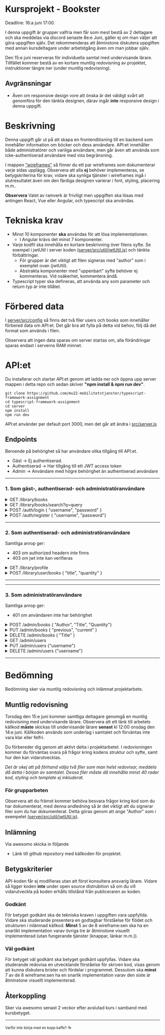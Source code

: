 # Kursprojekt - Bookster
Deadline: 16:a juni 17:00.

I denna uppgift är grupper valfria men får som mest bestå av 2 deltagare och ska meddelas via discord senaste 8e:e Juni, gäller ej om man väljer att göra uppgiften själv. Det rekommenderas att åtminstone diskutera uppgiften med annan kursdeltagare under arbetstgång även om man jobbar själv.

Den 15:e juni reserveras för individuella samtal med undervisande lärare. Tillfället kommer bestå av en kortare muntlig redovisning av projektet, instruktioner längre ner (under muntlig redovisning).


## Avgränsningar

- Även om responsive design vore att önska är det väldigt svårt att genomföra för den tänkta designen, därav ingår **inte** responsive design i denna uppgift. 

# Beskrivning

Denna uppgift går ut på att skapa en frontendlösning till en backend som innehåller information om böcker och dess användare. API:et innehåller både administratörer och vanliga användare, men går även att använda som icke-authentiserad användare med viss begränsning.

I mappen ["wireframes"](wireframes/) så finner du ett par wireframes som dokumenterar varje sidas upplägg. Observera att alla **ej** behöver implementeras, se betygskriterina för krav, vidare ska  synliga tjänster i wireframes ingå i slutresultatet även om den färdiga designen varierar i font, styling, placering m.m..

**Observera** Valet av ramverk är friviligt men uppgiften ska lösas med antingen React, Vue eller Angular, och typescript ska användas. 

# Tekniska krav

- Minst 10 komponenter **ska** användas för att lösa implementationen.
  - I Angular krävs det minst 7 komponenter.
- Varje kodfil ska innehålla en kortare beskrivning över filens syfte. Se exempel i jwtUtil i server koden [(server/src/util/jwtUtil.js)](server/src/util/jwtUtil.js) och tänkta förbättringar.
  - För grupper är det viktigt att filen signeras med "author" som i exemplet ovan (jwtUtil).
  - Abstrakta komponenter med "uppenbart" syfte behöver ej kommenteras. Vid osäkerhet, kommentera ändå.
- Typescript typer ska defineras, att använda any som parameter och return typ är inte tillåtet.

# Förbered data

I [server/src/config](server/src/config/) så finns det två filer users och books som innehåller förbered data om API:et. Det går bra att fylla på detta vid behov, följ då det format som används i filen.

Observera att ingen data sparas om server startas om, alla förändringar sparas endast i serverns RAM minnet.

# API:et

Du installerar och startar API:et genom att ladda ner och öppna upp server mappen i detta repo och sedan skriver **"npm install & npm run dev"**.

```
git clone https://github.com/mu22-mobilitetstjanster/typescript-framework-assignment
cd typescript-framework-assignment
cd server
npm install
npm run dev
```

API:et använder per default port 3000, men det går att ändra i [src/server.js](server/src/server.js)

## Endpoints
Beroende på behörighet så har användare olika tillgång till API:et. 

- Gäst -> Ej authentiserad.
- Authentiserad -> Har tillgång till ett JWT access token
- Admin -> Användare med högre behörighet än authentiserad användare
<hr>

### 1. Som gäst-, authentiserad- och administratöranvändare
<details>
  <summary>GET /library/books</summary>

  <p>Responsen är en lista över böckerna och ett verisonsnummer.</p>
  <hr>
</details>

<details>
  <summary>
    GET /library/books/search?q=query 
  </summary>
  <p>Query paramtern motsvarar en sökt boktitel. Observera att den skickas som en del av URL:n, /library/books/search?q=., ex. /library/books/search?q=night <-- söker bok med "night" i titeln</p>
  <br>
  <p>Responsen är en lista med matchade böcker och ett verisonsnummer.</p>
  <p>Vid tom "titel" så skickas alla böcker tillbaks som svar.</p>
  <hr>
</details>

<details>
  <summary>
    POST /auth/login
    { "username", "password" }
  </summary>
  <p>Username och password motsvarar giltiga inloggningsuppgifter.</p>

  <p>Vid lyckat inlogg så ges ett JWT token tillbaka som är giltigt i 45 minuter.</p>

  <p>Kan ge 403 om username eller password inte skickas med.</p>
  <p>Kan ge 403 om användaren inte anger giltiga uppgifter.</p>
  <p>Kan ge 403 om användaren inte finns i databasen.</p>
  <hr>
</details>

<details>
  <summary>
    POST /auth/register
    { "username", "password"}
  </summary>
  <p>Username är unikt och kan endast förekomma en gång.</p>

  <p>Vid lyckad registering så ges ett 201 statuskod tillbaka för att indikera att kontot är skapat.</p>

  <p>Kan ge 403 om username eller password inte skickas med.</p>
  <p>Kan ge 403 om användaruppgifterna redan finns.</p>
  <hr>
</details>
<hr>

### 2. Som authentiserad- och administratöranvändare
Samtliga anrop ger:
- 403 om authorized headern inte finns
- 403 om jwt inte kan verifieras
  
<details>
  <summary>
    GET /library/profile
  </summary>

  <p>Hämtar nuvarande profil för inloggad användare, info hämtas från jwt token:et. Här går det även att se köpta produkter.</p>
  <hr>
</details>

<details>
  <summary>
    POST /library/user/books
    { "title", "quantity" }
  </summary>
  <p>"title" är case sensitive.</p>
  <p>"quantity" godtas endast om antal böcker finns i databasen.</p>
  <br>
  <p>Responsen är en lista över alla böcker och ett verisonsnummer.</p>
  <br>
  <p>Vid avsaknad av paramterar ges 403.</p>
</details>
  <hr>
<hr>

### 3. Som administratöranvändare
Samtliga anrop ger:
- 401 om användaren inte har behörighet

<details>
  <summary>
  POST /admin/books { "Author", "Title", "Quantity"}
  </summary>

  <p>Ger statuskod 201 när en bok har lagts till.</p>
  <hr>
</details>

<details>
  <summary>
  PUT /admin/books { "previous", "current" }
  </summary>
  <p>Previous är en bok representerad med titel { "title" }</p>
  <p>Current är den nya boken representerad med den data som önskas uppdateras {"?title", "?author", "?quantity"}</p>
  <em>? = optional.</em>
  <br>
  <p>Ger statuskod 201 när en bok har uppdaterats.</p>
  <hr>
</details>

<details>
  <summary>
  DELETE /admin/books { "Title" }
  </summary>

  <p>Ger statuskod 200 när en bok har tagits bort</p>

  <p>Ger statuskod 404 om boken inte hittades</p>
  <hr>
</details>

<details>
  <summary>
  GET /admin/users
  </summary>

  <p>Ger en lista över alla användare</p>
  <hr>
</details>

<details>
  <summary>
  PUT /admin/users {"username"}
  </summary>
  <p>Tilldelar administratör status till användaren med angivet username. <em>Username är case sensitive.</em></p>
  <br>
  <p>Ger 200 om användare gick att uppdatera.</p>
  <p>Ger 403 om användarnamnet inte går att hitta.</p>
  <hr>
</details>

<details>
  <summary>
  DELETE /admin/users {"username"}
  </summary>
  <p>Username är case sensitive.</p>

  <p>Ger 200 om användare gick att ta bort.</p>

  <p>Ger 403 om användarnamnet inte går att hitta</p>
  <hr>
</details>
<hr>

# Bedömning

Bedömning sker via muntlig redovisning och inlämnat projektarbete.

## Muntlig redovisning
Torsdag den 15:e juni kommer samtliga deltagare genomgå en muntlig redovisning med undervisande lärare. Observera att ett länk till arbetets källkod **måste** skickas till undervisande lärare **senast** kl 12:00 onsdag den 14:e juni. Källkoden används som underlag i samtalet och förväntas inte vara klar eller felfri.

Du förbereder dig genom att aktivt delta i projektarbetet. I redovisningen kommer du förväntas svara på frågor kring kodens struktur och syfte, samt hur den kan vidarutvecklas.

<em>Det är okej att på förhand välja två filer som man helst redovisar, meddela då detta i början av samtalet. Dessa filer måste då innehålla minst 40 rader kod, styling och template ej inkluderat.</em>


### För grupparbeten
Observera att du främst kommer behöva besvara frågor kring kod som du har dokumenterat, med denna andledning så är det viktigt att du signerar filer som du har dokumenterat. Detta göras genom att ange "Author" som i exempelet [(server/src/util/jwtUtil.js)](server/src/util/jwtUtil.js).

## Inlämning
Via awesomo skicka in följande
- Länk till github repository med källkoden för projektet.

## Betygskriterier
API-koden får ej modifieras utan att först konsultera ansvarig lärare. Vidare så ligger koden **inte** under open source distrubition så om du vill vidarutveckla på koden erhålls tillstånd från publiceraren av koden.

### Godkänt
För betyget godkänt ska de tekniska kraven i uppgiften vara uppfyllda. Vidare ska studerande presentera en godtagbar förståelse för flödet och strukturen i inlämnad källkod. **Minst** 5 av de 8 wireframe:sen ska ha en snarlikt  implementation varav övriga tre är åtminstone visuellt implementerad (utan fungerande tjänster (knappar, länkar m.m.)).

### Väl godkänt
För betyget väl godkänt ska betyget godkänt uppfyllas. Vidare ska studerande redovisa en utvecklande förståelse för skriven kod, visas genom att kunna diskutera brister och fördelar i programmet. Dessutom ska **minst** 7 av de 8 wireframe:sen ha en snarlik implementation varav den siste är åtminstone visuellt implementerad.

## Återkoppling
Sker via awesomo senast 2 veckor efter avslutad kurs i samband med kursbetyget.

--- 
<small>Varför inte börja med en kopp kaffe? </small> :coffee:



